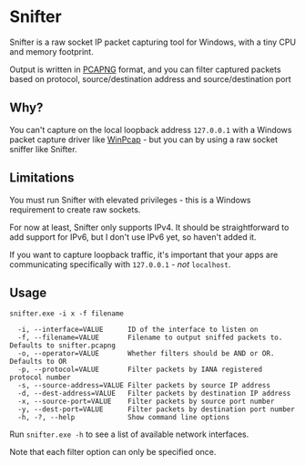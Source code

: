 Snifter
=======

Snifter is a raw socket IP packet capturing tool for Windows, with a tiny CPU and memory footprint.

Output is written in [PCAPNG](https://github.com/pcapng/pcapng) format, and you can filter captured packets based on protocol, source/destination address and source/destination port

Why?
----

You can't capture on the local loopback address `127.0.0.1` with a Windows packet capture driver like [WinPcap](https://wiki.wireshark.org/WinPcap) - but you can by using a raw socket sniffer like Snifter.

Limitations
-----------

You must run Snifter with elevated privileges - this is a Windows requirement to create raw sockets.

For now at least, Snifter only supports IPv4. It should be straightforward to add support for IPv6, but I don't use IPv6 yet, so haven't added it.

If you want to capture loopback traffic, it's important that your apps are communicating specifically with `127.0.0.1` - *not* `localhost`.

Usage
-----

````
snifter.exe -i x -f filename

  -i, --interface=VALUE      ID of the interface to listen on
  -f, --filename=VALUE       Filename to output sniffed packets to. Defaults to snifter.pcapng
  -o, --operator=VALUE       Whether filters should be AND or OR. Defaults to OR
  -p, --protocol=VALUE       Filter packets by IANA registered protocol number
  -s, --source-address=VALUE Filter packets by source IP address
  -d, --dest-address=VALUE   Filter packets by destination IP address
  -x, --source-port=VALUE    Filter packets by source port number
  -y, --dest-port=VALUE      Filter packets by destination port number
  -h, -?, --help             Show command line options
````

Run `snifter.exe -h` to see a list of available network interfaces.

Note that each filter option can only be specified once.
